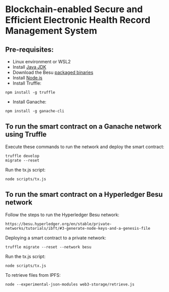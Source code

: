 # Blockchain-enabled Secure and Efficient Electronic Health Record Management System

## Pre-requisites:

- Linux environment or WSL2
- Install [Java JDK](https://www.oracle.com/java/technologies/javase-downloads.html)
- Download the Besu [packaged binaries](https://github.com/hyperledger/besu/releases)
- Install [Node.js](https://nodejs.org/en/download/)
- Install Truffle:

```
npm install -g truffle
```

- Install Ganache:

```
npm install -g ganache-cli
```

## To run the smart contract on a Ganache network using Truffle

Execute these commands to run the network and deploy the smart contract:

```
truffle develop
migrate --reset
```

Run the tx.js script:

```
node scripts/tx.js
```

## To run the smart contract on a Hyperledger Besu network

Follow the steps to run the Hyperledger Besu network:

```
https://besu.hyperledger.org/en/stable/private-networks/tutorials/ibft/#3-generate-node-keys-and-a-genesis-file
```

Deploying a smart contract to a private network:

```
truffle migrate --reset --network besu
```

Run the tx.js script:

```
node scripts/tx.js
```

To retrieve files from IPFS:

```
node --experimental-json-modules web3-storage/retrieve.js
```

